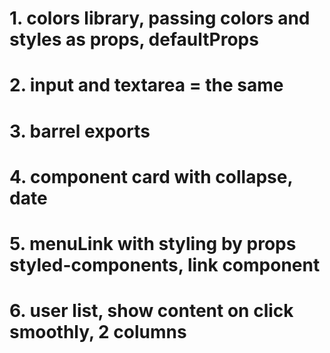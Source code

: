 # 1. colors library, passing colors and styles as props, defaultProps

# 2. input and textarea = the same

# 3. barrel exports

# 4. component card with collapse, date

# 5. menuLink with styling by props styled-components, link component

# 6. user list, show content on click smoothly, 2 columns